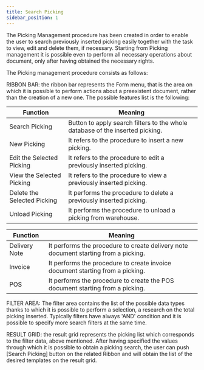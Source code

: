 ```yaml
---
title: Search Picking
sidebar_position: 1
---
```


The Picking Management procedure has been created in order to enable the user to search previously inserted picking easily together with the task to view, edit and delete them, if necessary. Starting from Picking management it is possible even to perform all necessary operations about document, only after having obtained the necessary rights.

The Picking management procedure consists as follows:

RIBBON BAR: the ribbon bar represents the Form menu, that is the area on which it is possible to perform actions about a preexistent document, rather than the creation of a new one. The possible features list is the following:



| Function | Meaning |
| --- | --- |
| Search Picking | Button to apply search filters to the whole database of the inserted picking. |
| New Picking | It refers to the procedure to insert a new picking. |
| Edit the Selected Picking | It refers to the procedure to edit a previously inserted picking. |
| View the Selected Picking | It refers to the procedure to view a previously inserted picking. |
| Delete the Selected Picking | It performs the procedure to delete a previously inserted picking. |
| Unload Picking | It performs the procedure to unload a picking from warehouse. |



| Function | Meaning |
| --- | --- |
| Delivery Note | It performs the procedure to create delivery note document starting from a picking. |
| Invoice | It performs the procedure to create invoice document starting from a picking. |
| POS | It performs the procedure to create the POS document starting from a picking. |

FILTER AREA: The filter area contains the list of the possible data types thanks to which it is possible to perform a selection, a research on the total picking inserted. Typically filters have always 'AND' condition and it is possible to specify more search filters at the same time.

RESULT GRID: the result grid represents the picking list which corresponds to the filter data, above mentioned. After having specified the values through which it is possible to obtain a picking search, the user can push [Search Picking] button on the related Ribbon and will obtain the list of the desired templates on the result grid.






